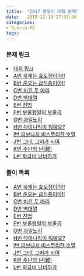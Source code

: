 ```yaml
---
title:  "2017 봄맞이 대회 문제"
date:   2018-12-16 17:57:00
categories:
- Sunrin-PS
tags:
---
```


### 문제 링크
<li><a href = "https://www.acmicpc.net/contest/view/221">대회 링크</a></li>
<li><a href = "https://icpc.me/14487">A번 욱제는 효도쟁이야!!</a></li>
<li><a href = "https://icpc.me/14488">B번 준오는 급식충이야!!</a></li>
<li><a href = "https://icpc.me/14489">C번 치킨 두 마리</a></li>
<li><a href = "https://icpc.me/14490">D번 백대열</a></li>
<li><a href = "https://icpc.me/14491">E번 진법</a></li>
<li><a href = "https://icpc.me/14492">F번 부울행렬의 부울곱</a></li>
<li><a href = "https://icpc.me/14493">G번 과일노리</a></li>
<li><a href = "https://icpc.me/14494">H번 다이나믹이 뭐예요?</a></li>
<li><a href = "https://icpc.me/14495">I번 피보나치 비스무리한 수열</a></li>
<li><a href = "https://icpc.me/14496">J번 그대, 그머가 되어</a></li>
<li><a href = "https://icpc.me/14497">K번 주난의 난(難)</a></li>
<li><a href = "https://icpc.me/14498">L번 학급비 낭비하기</a></li>

### 풀이 목록
<li><a href = "https://justicehui.github.io/2018/12/10/BOJ14487.html">A번 욱제는 효도쟁이야!!</a></li>
<li><a href = "https://justicehui.github.io/2018/12/15/BOJ14488.html">B번 준오는 급식충이야!!</a></li>
<li><a href = "https://justicehui.github.io/2018/04/20/BOJ14489.html">C번 치킨 두 마리</a></li>
<li><a href = "https://justicehui.github.io/2018/04/21/BOJ14490.html">D번 백대열</a></li>
<li><a href = "https://justicehui.github.io/2018/04/22/BOJ14491.html">E번 진법</a></li>
<li><a href = "https://justicehui.github.io/2018/04/23/BOJ14492.html">F번 부울행렬의 부울곱</a></li>
<li><a href = "https://justicehui.github.io/2018/12/14/BOJ14493.html">G번 과일노리</a></li>
<li><a href = "https://justicehui.github.io/2018/04/14/BOJ14494.html">H번 다이나믹이 뭐예요?</a></li>
<li><a href = "https://justicehui.github.io/2018/04/15/BOJ14495.html">I번 피보나치 비스무리한 수열</a></li>
<li><a href = "https://justicehui.github.io/2018/04/16/BOJ14496.html">J번 그대, 그머가 되어</a></li>
<li><a href = "https://justicehui.github.io/2018/12/14/BOJ14497.html">K번 주난의 난(難)</a></li>
<li><a href = "https://justicehui.github.io/2018/12/11/BOJ14498.html">L번 학급비 낭비하기</a></li>

